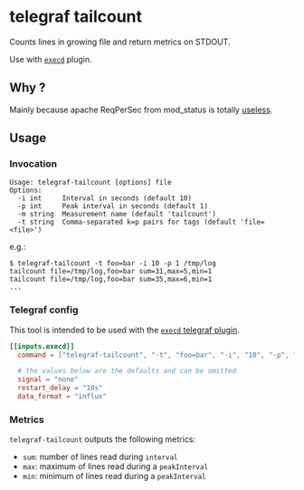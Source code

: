 # telegraf tailcount

Counts lines in growing file and return metrics on STDOUT.

Use with [`execd`](https://github.com/influxdata/telegraf/tree/master/plugins/inputs/execd) plugin.

## Why ?

Mainly because apache ReqPerSec from mod_status is totally [useless](https://stackoverflow.com/questions/4630654/apache2-server-status-reported-value-for-requests-sec-is-wrong-what-am-i-doi).

## Usage

### Invocation

```
Usage: telegraf-tailcount [options] file
Options:
  -i int     Interval in seconds (default 10)
  -p int     Peak interval in seconds (default 1)
  -m string  Measurement name (default 'tailcount')
  -t string  Comma-separated k=p pairs for tags (default 'file=<file>')
```

e.g.:

```
$ telegraf-tailcount -t foo=bar -i 10 -p 1 /tmp/log
tailcount file=/tmp/log,foo=bar sum=31,max=5,min=1
tailcount file=/tmp/log,foo=bar sum=35,max=6,min=1
...
```

### Telegraf config

This tool is intended to be used with the 
[`execd` telegraf plugin](https://github.com/influxdata/telegraf/tree/master/plugins/inputs/execd).

```toml
[[inputs.execd]]
  command = ["telegraf-tailcount", "-t", "foo=bar", "-i", "10", "-p", "1", "/tmp/log"]

  # the values below are the defaults and can be omitted
  signal = "none"
  restart_delay = "10s"
  data_format = "influx"
```

### Metrics

`telegraf-tailcount` outputs the following metrics:

- `sum`: number of lines read during `interval`
- `max`: maximum of lines read during a `peakInterval`
- `min`: minimum of lines read during a `peakInterval`